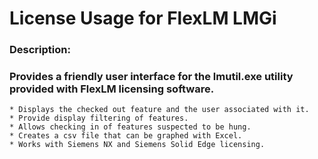 # License Usage for FlexLM          LMGi
### Description:
### Provides a friendly user interface for the lmutil.exe utility provided with FlexLM licensing software.

    * Displays the checked out feature and the user associated with it.
    * Provide display filtering of features.
    * Allows checking in of features suspected to be hung.
    * Creates a csv file that can be graphed with Excel.
    * Works with Siemens NX and Siemens Solid Edge licensing. 

